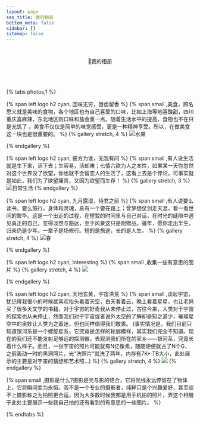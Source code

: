 ```yaml
---
layout: page
seo_title: 我的相册
bottom_meta: false
sidebar: []
sitemap: false
---
```


<div style="margin-top: 2.5rem;margin-bottom: 4rem;text-align: center">
    <span class="milky">🎃我的相册</span>
</div>

{% tabs photos,1 %}

<!-- tab &nbsp;美食 @drumstick-bite -->

{% span left logo h2 cyan, 回味无穷，唇齿留香 %}
{% span small ,美食，顾名思义就是美味的食物，各个地区也有自己喜爱的口味，比如上海等地喜酸甜，四川重庆喜麻辣，东北地区则口味和盐会重一点。随着生活水平的提高，食物也不在只是充饥了 。美食不仅仅是简单的味觉感受，更是一种精神享受。所以，在做美食这一块也是很重要的。 %}
{% gallery stretch, 4 %}
![水果](https://cdn.jsdelivr.net/gh/xzMhehe/StaticFile_CDN/static/img/20210403234919.jpeg)

{% endgallery %}

<!-- endtab -->

<!-- tab &nbsp;生活 @heartbeat -->

{% span left logo h2 cyan, 彼方为谁，无我有问 %}
{% span small ,有人说生活就是生下来，活下去；生容易，活却难；七情六欲为人之本性，如果某一天你忽然对这个世界没了欲望，你也就不会留恋人的生活了，这看上去是个悖论，可事实就是如此，我们为了欲望痛苦，又因为欲望而生存！ %}
{% gallery stretch, 3 %}
![日常生活](https://cdn.jsdelivr.net/gh/xzMhehe/StaticFile_CDN/static/img/20210403234836.jpeg)
{% endgallery %}

<!-- endtab -->

<!-- tab &nbsp;旅行 @plane -->

{% span left logo h2 cyan, 九月露湿，待君之前 %}
{% span small ,有人说要么读书，要么旅行，身体和灵魂，总有一个要在路上；曾梦想仗剑走天涯，看一看世间的繁华。这是一个出走的过程，在短暂的时间里与自己对话，在时光的缝隙中遇见真正的自己，变得淡然与豁达，至于风景这只是附赠品。骚年，愿你走出半生，归来仍是少年。一辈子是场修行。短的是旅途，长的是人生。 %}
{% gallery stretch, 4 %}
![春](https://cdn.jsdelivr.net/gh/xzMhehe/StaticFile_CDN/static/img/20210403234654.jpeg)

{% endgallery %}



<!-- endtab -->

<!-- tab &nbsp;无名 @sun -->

{% span left logo h2 cyan, Interesting %}
{% span small ,收集一些有意思的图片 %}
{% gallery stretch, 4 %}
![](https://cdn.jsdelivr.net/gh/XuxuGood/cdn@master/blogImages/photos/nameless/19.jpg)

{% endgallery %}

<!-- endtab -->

<!-- tab &nbsp;宇宙 @meteor -->

{% span left logo h2 cyan, 天地玄黄，宇宙洪荒 %}
{% span small ,谈起宇宙，犹记得我很小的时候就喜欢抬头看着天空，白天看着云，晚上看着星星，也让老妈买了很多天文学的书籍，对于宇宙的好奇我从未停止过，古往今来，人类对于宇宙的探索也从未停止，然而我们对于宇宙或者说外太空的了解却是知之甚少，璀璨星空中的奥妙让人类为之着迷，但也同样值得我们敬畏。 (事实情况是，我们目前只知道银河系是一个螺旋星系，它究竟是怎样的轮廓模样，其实我们完全不知道。现在的我们还不能发射足够远的探测器，去观测我们所在的家乡——银河系，究竟长着什么样子。而且，一张宇宙的照片可能就有N亿像素，随随便便就占了N个G，之前轰动一时的黑洞照片，光"洗照片"就洗了两年，内存有7K+ TB大小，此处展示的主要是对宇宙的猜想和艺术照...) %}
{% gallery stretch, 4 %}
![](https://cdn.jsdelivr.net/gh/XuxuGood/cdn@master/blogImages/photos/universe/1.jpg)
{% endgallery %}

<!-- endtab -->

<!-- tab &nbsp;关于光影 @fire -->

{% span small ,摄影是什么?摄影是光与影的结合，它将光线永远停留在了物体上，它将瞬间变为永恒。我不是一个专业的摄影者，纯粹只是个兴趣爱好，甚至谈不上摄影称之为拍照更合适，因为大多数时候我都是用手机拍的照片，弄这个相册于此处主要展示一些我自己拍的还有看到的有意思的一些图片。 %}

<!-- endtab -->

{% endtabs %}
